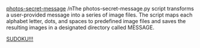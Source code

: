 [photos-secret-message](https://docs.google.com/forms/d/e/1FAIpQLSejd3XVd1BohUpah0N0-4rmt248x5E_VXKKdKE47pcfi14cLw/viewform?usp=sf_link)
/nThe photos-secret-message.py script transforms a user-provided message into a series of image files. The script maps each alphabet letter, dots, and spaces to predefined image files and saves the resulting images in a designated directory called MESSAGE.


[SUDOKU!!!](https://docs.google.com/forms/d/e/1FAIpQLSf-tO6YXNiW0ou4XRuyGN2czdNGuRLqee6YmFB-Rdpbc0KFfQ/viewform?usp=sf_link)
